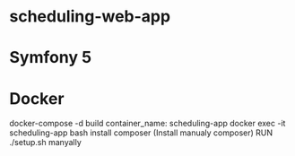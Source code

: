 # scheduling-web-app

# Symfony 5
# Docker


docker-compose -d build
container_name: scheduling-app
docker exec -it scheduling-app bash
install composer (Install manualy composer)
RUN ./setup.sh manyally
